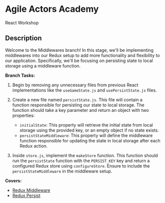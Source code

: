 # Agile Actors Academy

React Workshop

## Description

Welcome to the Middlewares branch! In this stage, we'll be implementing middlewares into our Redux setup to add more functionality and flexibility to our application. Specifically, we'll be focusing on persisting state to local storage using a middleware function.

**Branch Tasks:**

1. Begin by removing any unnecessary files from previous React implementations like the `useGameState.js` and `usePersistState.js` files.

2. Create a new file named `persistState.js`. This file will contain a function responsible for persisting our state to local storage. The function should take a key parameter and return an object with two properties:

   - `initialState`: This property will retrieve the initial state from local storage using the provided key, or an empty object if no state exists.
   - `persistStateMiddleware`: This property will define the middleware function responsible for updating the state in local storage after each Redux action.

3. Inside `store.js`, implement the `makeStore` function. This function should run the `persistState` function with the `PERSIST_KEY` key and return a configured Redux store using `configureStore`. Ensure to include the `persistStateMiddleware` in the middleware setup.

**Covers:**

- [Redux Middleware](https://redux.js.org/advanced/middleware)
- [Redux Persist](https://github.com/rt2zz/redux-persist)
